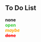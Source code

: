 <link rel="stylesheet" href="../style.css">

<style>
    .open { color: limegreen; font-weight: bold;  }
    .maybe { color: orange; font-weight: bold; font-style: italic;}
    .done { color: red; text-decoration: line-through; font-weight: bold; }
    .none { font-weight: bold; }
</style>

## To Do List

<span class="none">none</span>  
<span class="open">open</span>  
<span class="maybe">maybe</span>  
<span class="done">done</span>  
